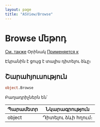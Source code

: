 ```yaml
---
layout: page
title: "ASView/Browse"
---
```



# Browse մեթոդ

[См. также](../Asview.md) Օրինակ [Применяется к](../Asview.md)

Էկրանին է ցույց է տալիս դիտելու ձևը։

## Շարահյուսություն

``` vb
object.Browse
```
Բաղադրիչներն են՝

| Պարամետր | Նկարագրություն |
|--|--|
| object | Դիտելու ձևի հղում։ |

